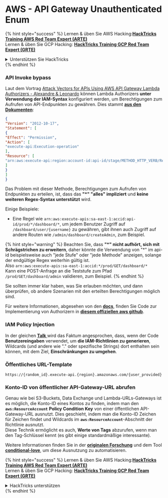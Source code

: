 # AWS - API Gateway Unauthenticated Enum

{% hint style="success" %}
Lernen & üben Sie AWS Hacking:<img src="../../../.gitbook/assets/image (1) (1) (1) (1).png" alt="" data-size="line">[**HackTricks Training AWS Red Team Expert (ARTE)**](https://training.hacktricks.xyz/courses/arte)<img src="../../../.gitbook/assets/image (1) (1) (1) (1).png" alt="" data-size="line">\
Lernen & üben Sie GCP Hacking: <img src="../../../.gitbook/assets/image (2) (1).png" alt="" data-size="line">[**HackTricks Training GCP Red Team Expert (GRTE)**<img src="../../../.gitbook/assets/image (2) (1).png" alt="" data-size="line">](https://training.hacktricks.xyz/courses/grte)

<details>

<summary>Unterstützen Sie HackTricks</summary>

* Überprüfen Sie die [**Abonnementpläne**](https://github.com/sponsors/carlospolop)!
* **Treten Sie der** 💬 [**Discord-Gruppe**](https://discord.gg/hRep4RUj7f) oder der [**Telegram-Gruppe**](https://t.me/peass) bei oder **folgen** Sie uns auf **Twitter** 🐦 [**@hacktricks\_live**](https://twitter.com/hacktricks_live)**.**
* **Teilen Sie Hacking-Tricks, indem Sie PRs an die** [**HackTricks**](https://github.com/carlospolop/hacktricks) und [**HackTricks Cloud**](https://github.com/carlospolop/hacktricks-cloud) GitHub-Repos senden.

</details>
{% endhint %}

### API Invoke bypass

Laut dem Vortrag [Attack Vectors for APIs Using AWS API Gateway Lambda Authorizers - Alexandre & Leonardo](https://www.youtube.com/watch?v=bsPKk7WDOnE) können Lambda Authorizers **unter Verwendung der IAM-Syntax** konfiguriert werden, um Berechtigungen zum Aufrufen von API-Endpunkten zu gewähren. Dies stammt [**aus den Dokumenten**](https://docs.aws.amazon.com/apigateway/latest/developerguide/api-gateway-control-access-using-iam-policies-to-invoke-api.html):
```json
{
"Version": "2012-10-17",
"Statement": [
{
"Effect": "Permission",
"Action": [
"execute-api:Execution-operation"
],
"Resource": [
"arn:aws:execute-api:region:account-id:api-id/stage/METHOD_HTTP_VERB/Resource-path"
]
}
]
}
```
Das Problem mit dieser Methode, Berechtigungen zum Aufrufen von Endpunkten zu erteilen, ist, dass das **"\*" "alles" impliziert** und **keine weiteren Regex-Syntax unterstützt** wird.

Einige Beispiele:

* Eine Regel wie `arn:aws:execute-apis:sa-east-1:accid:api-id/prod/*/dashboard/*`, um jedem Benutzer Zugriff auf `/dashboard/user/{username}` zu gewähren, gibt ihnen auch Zugriff auf andere Routen wie `/admin/dashboard/createAdmin`, zum Beispiel.

{% hint style="warning" %}
Beachten Sie, dass **"\*" nicht aufhört, sich mit Schrägstrichen zu erweitern**, daher könnte die Verwendung von "\*" im api-id beispielsweise auch "jede Stufe" oder "jede Methode" anzeigen, solange der endgültige Regex weiterhin gültig ist.\
Also `arn:aws:execute-apis:sa-east-1:accid:*/prod/GET/dashboard/*`\
Kann eine POST-Anfrage an die Teststufe zum Pfad `/prod/GET/dashboard/admin` validieren, zum Beispiel.
{% endhint %}

Sie sollten immer klar haben, was Sie erlauben möchten, und dann überprüfen, ob andere Szenarien mit den erteilten Berechtigungen möglich sind.

Für weitere Informationen, abgesehen von den [**docs**](https://docs.aws.amazon.com/apigateway/latest/developerguide/api-gateway-control-access-using-iam-policies-to-invoke-api.html), finden Sie Code zur Implementierung von Authorizern in [**diesem offiziellen aws github**](https://github.com/awslabs/aws-apigateway-lambda-authorizer-blueprints/tree/master/blueprints).

### IAM Policy Injection

In der gleichen [**Talk** ](https://www.youtube.com/watch?v=bsPKk7WDOnE) wird das Faktum angesprochen, dass, wenn der Code **Benutzereingaben** verwendet, um **die IAM-Richtlinien zu generieren**, Wildcards (und andere wie "." oder spezifische Strings) dort enthalten sein können, mit dem Ziel, **Einschränkungen zu umgehen**.

### Öffentliches URL-Template
```
https://{random_id}.execute-api.{region}.amazonaws.com/{user_provided}
```
### Konto-ID von öffentlicher API-Gateway-URL abrufen

Genau wie bei S3-Buckets, Data Exchange und Lambda-URLs-Gateways ist es möglich, die Konto-ID eines Kontos zu finden, indem man den **`aws:ResourceAccount`** **Policy Condition Key** von einer öffentlichen API-Gateway-URL ausnutzt. Dies geschieht, indem man die Konto-ID Zeichen für Zeichen findet und Wildcards im **`aws:ResourceAccount`**-Abschnitt der Richtlinie ausnutzt.\
Diese Technik ermöglicht es auch, **Werte von Tags** abzurufen, wenn man den Tag-Schlüssel kennt (es gibt einige standardmäßige interessante).

Weitere Informationen finden Sie in der [**originalen Forschung**](https://blog.plerion.com/conditional-love-for-aws-metadata-enumeration/) und dem Tool [**conditional-love**](https://github.com/plerionhq/conditional-love/), um diese Ausnutzung zu automatisieren.

{% hint style="success" %}
Lernen & üben Sie AWS Hacking:<img src="../../../.gitbook/assets/image (1) (1) (1) (1).png" alt="" data-size="line">[**HackTricks Training AWS Red Team Expert (ARTE)**](https://training.hacktricks.xyz/courses/arte)<img src="../../../.gitbook/assets/image (1) (1) (1) (1).png" alt="" data-size="line">\
Lernen & üben Sie GCP Hacking: <img src="../../../.gitbook/assets/image (2) (1).png" alt="" data-size="line">[**HackTricks Training GCP Red Team Expert (GRTE)**<img src="../../../.gitbook/assets/image (2) (1).png" alt="" data-size="line">](https://training.hacktricks.xyz/courses/grte)

<details>

<summary>HackTricks unterstützen</summary>

* Überprüfen Sie die [**Abonnementpläne**](https://github.com/sponsors/carlospolop)!
* **Treten Sie der** 💬 [**Discord-Gruppe**](https://discord.gg/hRep4RUj7f) oder der [**Telegram-Gruppe**](https://t.me/peass) bei oder **folgen** Sie uns auf **Twitter** 🐦 [**@hacktricks\_live**](https://twitter.com/hacktricks_live)**.**
* **Teilen Sie Hacking-Tricks, indem Sie PRs an die** [**HackTricks**](https://github.com/carlospolop/hacktricks) und [**HackTricks Cloud**](https://github.com/carlospolop/hacktricks-cloud) GitHub-Repos senden.

</details>
{% endhint %}
